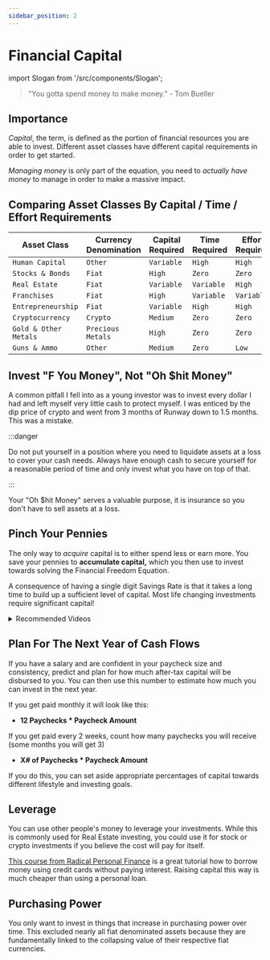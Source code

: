 ```yaml
---
sidebar_position: 2
---
```


# Financial Capital

import Slogan from '/src/components/Slogan';

>"You gotta spend money to make money." - Tom Bueller

## Importance

*Capital*, the term, is defined as the portion of financial resources you are able to invest. Different asset classes have different capital requirements in order to get started.

*Managing money* is only part of the equation, you need to *actually have money* to manage in order to make a massive impact.

## Comparing Asset Classes By Capital / Time / Effort Requirements

<APITable>

| Asset Class | Currency Denomination | Capital Required | Time Required | Effort Required | Potential Upside? |
| --- | --- | --- | --- | --- | --- |
| `Human Capital` | `Other` | `Variable` | `High` | `High `| `Infinite` |
| `Stocks & Bonds` | `Fiat` | `High` | `Zero` | `Zero `| `Low` |
| `Real Estate` | `Fiat` | `Variable` | `Variable` | `High ` | `Medium/High` |
| `Franchises` | `Fiat` | `High` | `Variable` | `Variable` | `Medium` |
| `Entrepreneurship` | `Fiat` | `Variable` | `High` | `High` | `Infinite` |
| `Cryptocurrency` | `Crypto` | `Medium` | `Zero` | `Zero` | `High` |
| `Gold & Other Metals` | `Precious Metals` | `High` | `Zero` | `Zero` | `Medium/Low` |
| `Guns & Ammo` | `Other` | `Medium` | `Zero` | `Low` | `Low` |

</APITable>

## Invest "F You Money", Not "Oh $hit Money"

A common pitfall I fell into as a young investor was to invest every dollar I had and left myself very little cash to protect myself. I was enticed by the dip price of crypto and went from 3 months of Runway down to 1.5 months. This was a mistake.

:::danger

Do not put yourself in a position where you need to liquidate assets at a loss to cover your cash needs. Always have enough cash to secure yourself for a reasonable period of time and only invest what you have on top of that.

:::

Your "Oh $hit Money" serves a valuable purpose, it is insurance so you don't have to sell assets at a loss.

## Pinch Your Pennies

The only way to *acquire* capital is to either spend less or earn more. You save your pennies to **accumulate capital,** which you then use to invest towards solving the Financial Freedom Equation.

A consequence of having a single digit Savings Rate is that it takes a long time to build up a sufficient level of capital. Most life changing investments require significant capital!

<details>
  <summary>Recommended Videos</summary>

<iframe width="600" height="333" src="https://www.youtube.com/embed/TFD0UtfI960" title="YouTube video player" frameborder="0" allow="accelerometer; autoplay; clipboard-write; encrypted-media; gyroscope; picture-in-picture" allowfullscreen></iframe>

</details>

## Plan For The Next Year of Cash Flows

If you have a salary and are confident in your paycheck size and consistency, predict and plan for how much after-tax capital will be disbursed to you. You can then use this number to estimate how much you can invest in the next year.

If you get paid monthly it will look like this:
- **12 Paychecks * Paycheck Amount** 

If you get paid every 2 weeks, count how many paychecks you will receive (some months you will get 3)
- **X# of Paychecks * Paycheck Amount**

If you do this, you can set aside appropriate percentages of capital towards different lifestyle and investing goals.

## Leverage

You can use other people's money to leverage your investments. While this is commonly used for Real Estate investing, you could use it for stock or crypto investments if you believe the cost will pay for itself.

[This course from Radical Personal Finance](https://www.radicalpersonalfinance.com/store/Csp4iJET) is a great tutorial how to borrow money using credit cards without paying interest. Raising capital this way is much cheaper than using a personal loan.

## Purchasing Power

You only want to invest in things that increase in purchasing power over time. This excluded nearly all fiat denominated assets because they are fundamentally linked to the collapsing value of their respective fiat currencies.

<Slogan/>
